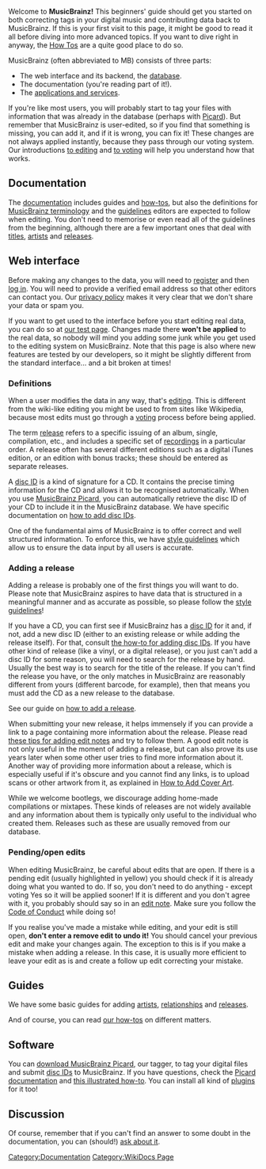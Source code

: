 Welcome to **MusicBrainz!** This beginners\' guide should get you
started on both correcting tags in your digital music and contributing
data back to MusicBrainz. If this is your first visit to this page, it
might be good to read it all before diving into more advanced topics. If
you want to dive right in anyway, the [How Tos](How_To "wikilink") are a
quite good place to do so.

MusicBrainz (often abbreviated to MB) consists of three parts:

-   The web interface and its backend, the
    [database](MusicBrainz_Database "wikilink").
-   The documentation (you\'re reading part of it!).
-   The [applications and services](Products "wikilink").

If you\'re like most users, you will probably start to tag your files
with information that was already in the database (perhaps with
[Picard](MusicBrainz_Picard "wikilink")). But remember that MusicBrainz
is user-edited, so if you find that something is missing, you can add
it, and if it is wrong, you can fix it! These changes are not always
applied instantly, because they pass through our voting system. Our
introductions [to editing](Introduction_to_Editing "wikilink") and [to
voting](Introduction_to_Voting "wikilink") will help you understand how
that works.

Documentation
-------------

The [documentation](MusicBrainz_Documentation "wikilink") includes
guides and [how-tos](:Category:How_To "wikilink"), but also the
definitions for [MusicBrainz
terminology](MusicBrainz_Terminology "wikilink") and the
[guidelines](Style "wikilink") editors are expected to follow when
editing. You don\'t need to memorise or even read all of the guidelines
from the beginning, although there are a few important ones that deal
with [titles](Style/Titles "wikilink"),
[artists](Style/Artist "wikilink") and
[releases](Style/Release "wikilink").

Web interface
-------------

Before making any changes to the data, you will need to
[register](http://musicbrainz.org/register) and then [log
in](http://musicbrainz.org/login). You will need to provide a verified
email address so that other editors can contact you. Our [privacy
policy](About/Privacy_Policy "wikilink") makes it very clear that we
don\'t share your data or spam you.

If you want to get used to the interface before you start editing real
data, you can do so at [our test page](http://test.musicbrainz.org/).
Changes made there **won\'t be applied** to the real data, so nobody
will mind you adding some junk while you get used to the editing system
on MusicBrainz. Note that this page is also where new features are
tested by our developers, so it might be slightly different from the
standard interface\... and a bit broken at times!

### Definitions

When a user modifies the data in any way, that\'s
[editing](Introduction_to_Editing "wikilink"). This is different from
the wiki-like editing you might be used to from sites like Wikipedia,
because most edits must go through a
[voting](Introduction_to_Voting "wikilink") process before being
applied.

The term [release](Release "wikilink") refers to a specific issuing of
an album, single, compilation, etc., and includes a specific set of
[recordings](recording "wikilink") in a particular order. A release
often has several different editions such as a digital iTunes edition,
or an edition with bonus tracks; these should be entered as separate
releases.

A [disc ID](Disc_ID "wikilink") is a kind of signature for a CD. It
contains the precise timing information for the CD and allows it to be
recognised automatically. When you use [MusicBrainz
Picard](MusicBrainz_Picard "wikilink"), you can automatically retrieve
the disc ID of your CD to include it in the MusicBrainz database. We
have specific documentation on [how to add disc
IDs](How_to_Add_Disc_IDs "wikilink").

One of the fundamental aims of MusicBrainz is to offer correct and well
structured information. To enforce this, we have [style
guidelines](Style "wikilink") which allow us to ensure the data input by
all users is accurate.

### Adding a release

Adding a release is probably one of the first things you will want to
do. Please note that MusicBrainz aspires to have data that is structured
in a meaningful manner and as accurate as possible, so please follow the
[style guidelines](Style "wikilink")!

If you have a CD, you can first see if MusicBrainz has a [disc
ID](Disc_ID "wikilink") for it and, if not, add a new disc ID (either to
an existing release or while adding the release itself). For that,
consult [the how-to for adding disc
IDs](How_to_Add_Disc_IDs "wikilink"). If you have other kind of release
(like a vinyl, or a digital release), or you just can\'t add a disc ID
for some reason, you will need to search for the release by hand.
Usually the best way is to search for the title of the release. If you
can\'t find the release you have, or the only matches in MusicBrainz are
reasonably different from yours (different barcode, for example), then
that means you must add the CD as a new release to the database.

See our guide on [how to add a
release](How_to_Add_a_Release "wikilink").

When submitting your new release, it helps immensely if you can provide
a link to a page containing more information about the release. Please
read [these tips for adding edit
notes](How_to_Write_Edit_Notes "wikilink") and try to follow them. A
good edit note is not only useful in the moment of adding a release, but
can also prove its use years later when some other user tries to find
more information about it. Another way of providing more information
about a release, which is especially useful if it\'s obscure and you
cannot find any links, is to upload scans or other artwork from it, as
explained in [How to Add Cover Art](How_to_Add_Cover_Art "wikilink").

While we welcome bootlegs, we discourage adding home-made compilations
or mixtapes. These kinds of releases are not widely available and any
information about them is typically only useful to the individual who
created them. Releases such as these are usually removed from our
database.

### Pending/open edits

When editing MusicBrainz, be careful about edits that are open. If there
is a pending edit (usually highlighted in yellow) you should check if it
is already doing what you wanted to do. If so, you don\'t need to do
anything - except voting Yes so it will be applied sooner! If it is
different and you don\'t agree with it, you probably should say so in an
[edit note](Edit_Note "wikilink"). Make sure you follow the [Code of
Conduct](Code_of_Conduct "wikilink") while doing so!

If you realise you\'ve made a mistake while editing, and your edit is
still open, **don\'t enter a remove edit to undo it!** You should cancel
your previous edit and make your changes again. The exception to this is
if you make a mistake when adding a release. In this case, it is usually
more efficient to leave your edit as is and create a follow up edit
correcting your mistake.

Guides
------

We have some basic guides for adding
[artists](How_to_Add_an_Artist "wikilink"),
[relationships](How_to_Add_Relationships "wikilink") and
[releases](How_to_Add_a_Release "wikilink").

And of course, you can read [our how-tos](How_To "wikilink") on
different matters.

Software
--------

You can [download MusicBrainz
Picard](https://picard.musicbrainz.org/downloads), our tagger, to tag
your digital files and submit [disc IDs](Disc_ID "wikilink") to
MusicBrainz. If you have questions, check the [Picard
documentation](https://picard.musicbrainz.org/docs) and [this
illustrated how-to](https://picard.musicbrainz.org/docs/guide). You can
install all kind of [plugins](https://picard.musicbrainz.org/plugins)
for it too!

Discussion
----------

Of course, remember that if you can\'t find an answer to some doubt in
the documentation, you can (should!) [ask about
it](Communication "wikilink").

[Category:Documentation](Category:Documentation "wikilink")
[Category:WikiDocs Page](Category:WikiDocs_Page "wikilink")
